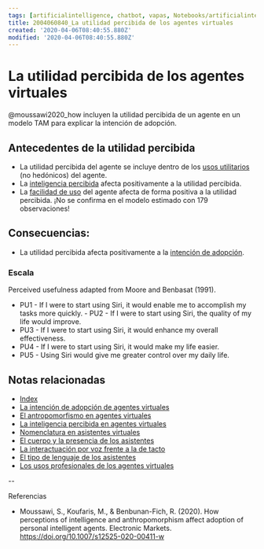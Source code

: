 ```yaml
---
tags: [artificialintelligence, chatbot, vapas, Notebooks/artificialintelligence, virtualagents, perceiveusefulness]
title: 2004060840_La utilidad percibida de los agentes virtuales
created: '2020-04-06T08:40:55.880Z'
modified: '2020-04-06T08:40:55.880Z'
---
```


# La utilidad percibida de los agentes virtuales

@moussawi2020_how incluyen la utilidad percibida de un agente en un modelo TAM para explicar la intención de adopción.

## Antecedentes de la utilidad percibida

- La utilidad percibida del agente se incluye dentro de los [usos utilitarios](2004060821_usos_virtual_agents_sistemas_duales.md) (no hedónicos) del agente.
- La [inteligencia percibida](2004060750_inteligencia_percibida_agentes_virtuales.md) afecta positivamente a la utilidad percibida.
- La [facilidad de uso](2004060853_facilidad_uso_agentes_virtuales.md) del agente afecta de forma positiva a la utilidad percibida. ¡No se confirma en el modelo estimado con 179 observaciones!

## Consecuencias:

- La utilidad percibida afecta positivamente a la [intención de adopción](2004060832_intencion_adopcion_agente_virtual.md).

### Escala

Perceived usefulness adapted from Moore and
Benbasat (1991). 
- PU1 - If I were to start using Siri, it would enable me to accomplish my tasks more quickly. - PU2 - If I were to start using Siri, the quality of my life would improve. 
- PU3 - If I were to start using Siri, it would enhance my overall effectiveness. 
- PU4 - If I were to start using Siri, it would make my life easier. 
- PU5 - Using Siri would give me greater control over my daily life.

## Notas relacionadas

- [Index](_2003101705_index.md)
- [La intención de adopción de agentes virtuales](2004060832_intencion_adopcion_agente_virtual.md)
- [El antropomorfismo en agentes virtuales](2004060734_antropomorfismo_vapas.md)
- [La inteligencia percibida en agentes virtuales](2004060750_inteligencia_percibida_agentes_virtuales.md)
- [Nomenclatura en asistentes virtuales](2004030718_nombresasistentesvirtuales.md)
- [El cuerpo y la presencia de los asistentes](2004040921_cuerpo_presencia_fisica_asistentes_virtuales.md)
- [La interactuación por voz frente a la de tacto](2004051647_effect_voice_interactions.md)
- [El tipo de lenguaje de los asistentes](2004051732_tipo_lenguaje_asistentes.md)
- [Los usos profesionales de los agentes virtuales](2004081151_usos_profesionales_vapas.md)


--

Referencias 

- Moussawi, S., Koufaris, M., & Benbunan-Fich, R. (2020). How perceptions of intelligence and anthropomorphism affect adoption of personal intelligent agents. Electronic Markets. https://doi.org/10.1007/s12525-020-00411-w